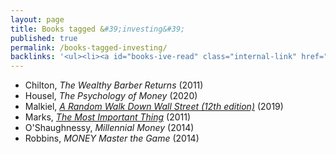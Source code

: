 ```yaml
---
layout: page
title: Books tagged &#39;investing&#39;
published: true
permalink: /books-tagged-investing/
backlinks: '<ul><li><a id="books-ive-read" class="internal-link" href="/books-ive-read/">Books I&#39;ve read</a></li></ul>'
---
```


* Chilton, _The Wealthy Barber Returns_ (2011) 
* Housel, _The Psychology of Money_ (2020) 
* Malkiel, _<a id="malkiel-random-walk" class="internal-link" href="/malkiel-random-walk/">A Random Walk Down Wall Street (12th edition)</a>_ (2019) 
* Marks, _<a id="marks-most-important-thing" class="internal-link" href="/marks-most-important-thing/">The Most Important Thing</a>_ (2011) 
* O'Shaughnessy, _Millennial Money_ (2014) 
* Robbins, _MONEY Master the Game_ (2014) 
